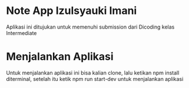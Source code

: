 # Note App Izulsyauki Imani

Aplikasi ini ditujukan untuk memenuhi submission dari Dicoding kelas Intermediate

# Menjalankan Aplikasi

Untuk menjalankan aplikasi ini bisa kalian clone, lalu ketikan npm install diterminal, setelah itu ketik npm run start-dev untuk menjalankan aplikasi
